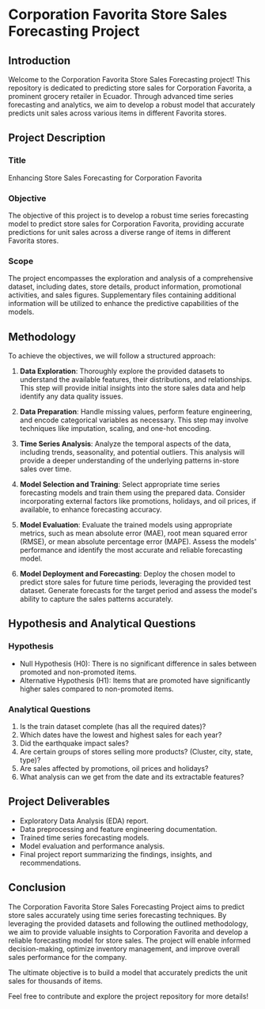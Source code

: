 # Corporation Favorita Store Sales Forecasting Project  

## Introduction

Welcome to the Corporation Favorita Store Sales Forecasting project! This repository is dedicated to predicting store sales for Corporation Favorita, a prominent grocery retailer in Ecuador. Through advanced time series forecasting and analytics, we aim to develop a robust model that accurately predicts unit sales across various items in different Favorita stores.

## Project Description

### Title
Enhancing Store Sales Forecasting for Corporation Favorita

### Objective
The objective of this project is to develop a robust time series forecasting model to predict store sales for Corporation Favorita, providing accurate predictions for unit sales across a diverse range of items in different Favorita stores.

### Scope
The project encompasses the exploration and analysis of a comprehensive dataset, including dates, store details, product information, promotional activities, and sales figures. Supplementary files containing additional information will be utilized to enhance the predictive capabilities of the models.

## Methodology

To achieve the objectives, we will follow a structured approach:

1. **Data Exploration**: Thoroughly explore the provided datasets to understand the available features, their distributions, and relationships. This step will provide initial insights into the store sales data and help identify any data quality issues.

2. **Data Preparation**: Handle missing values, perform feature engineering, and encode categorical variables as necessary. This step may involve techniques like imputation, scaling, and one-hot encoding.

3. **Time Series Analysis**: Analyze the temporal aspects of the data, including trends, seasonality, and potential outliers. This analysis will provide a deeper understanding of the underlying patterns in-store sales over time.

4. **Model Selection and Training**: Select appropriate time series forecasting models and train them using the prepared data. Consider incorporating external factors like promotions, holidays, and oil prices, if available, to enhance forecasting accuracy.

5. **Model Evaluation**: Evaluate the trained models using appropriate metrics, such as mean absolute error (MAE), root mean squared error (RMSE), or mean absolute percentage error (MAPE). Assess the models' performance and identify the most accurate and reliable forecasting model.

6. **Model Deployment and Forecasting**: Deploy the chosen model to predict store sales for future time periods, leveraging the provided test dataset. Generate forecasts for the target period and assess the model's ability to capture the sales patterns accurately.

## Hypothesis and Analytical Questions

### Hypothesis

- Null Hypothesis (H0): There is no significant difference in sales between promoted and non-promoted items.
- Alternative Hypothesis (H1): Items that are promoted have significantly higher sales compared to non-promoted items.

### Analytical Questions
1. Is the train dataset complete (has all the required dates)?
2. Which dates have the lowest and highest sales for each year?
3. Did the earthquake impact sales?
4. Are certain groups of stores selling more products? (Cluster, city, state, type)?
5. Are sales affected by promotions, oil prices and holidays?
6. What analysis can we get from the date and its extractable features?

## Project Deliverables

- Exploratory Data Analysis (EDA) report.
- Data preprocessing and feature engineering documentation.
- Trained time series forecasting models.
- Model evaluation and performance analysis.
- Final project report summarizing the findings, insights, and recommendations.

## Conclusion

The Corporation Favorita Store Sales Forecasting Project aims to predict store sales accurately using time series forecasting techniques. By leveraging the provided datasets and following the outlined methodology, we aim to provide valuable insights to Corporation Favorita and develop a reliable forecasting model for store sales. The project will enable informed decision-making, optimize inventory management, and improve overall sales performance for the company.

The ultimate objective is to build a model that accurately predicts the unit sales for thousands of items.

Feel free to contribute and explore the project repository for more details!
